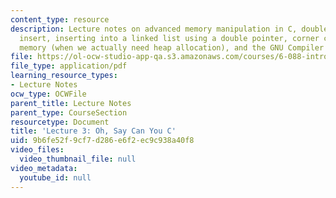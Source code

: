 ```yaml
---
content_type: resource
description: Lecture notes on advanced memory manipulation in C, double linked-list
  insert, inserting into a linked list using a double pointer, corner cases of using
  memory (when we actually need heap allocation), and the GNU Compiler Collection.
file: https://ol-ocw-studio-app-qa.s3.amazonaws.com/courses/6-088-introduction-to-c-memory-management-and-c-object-oriented-programming-january-iap-2010/9b6fe52f9cf7d286e6f2ec9c938a40f8_MIT6_088IAP10_lec03.pdf
file_type: application/pdf
learning_resource_types:
- Lecture Notes
ocw_type: OCWFile
parent_title: Lecture Notes
parent_type: CourseSection
resourcetype: Document
title: 'Lecture 3: Oh, Say Can You C'
uid: 9b6fe52f-9cf7-d286-e6f2-ec9c938a40f8
video_files:
  video_thumbnail_file: null
video_metadata:
  youtube_id: null
---
```

